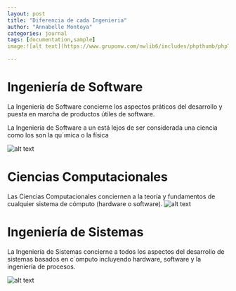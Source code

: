 ```yaml
---
layout: post
title: "Diferencia de cada Ingenieria"
author: "Annabelle Montoya"
categories: journal
tags: [documentation,sample]
image:![alt text](https://www.gruponw.com/nwlib6/includes/phpthumb/phpThumb.php?src=/imagenes/programm.png&w=700&f=png.jpg)

---
```


# Ingeniería de Software

La Ingeniería de Software concierne los aspectos práticos del
desarrollo y puesta en marcha de productos útiles de software.

La Ingeniería de Software a un está lejos de ser considerada una
ciencia como los son la qu´ımica o la física

![alt text](aragestock/garagestock1606/garagestock160604615/58194257-ingenier%C3%ADa-de-software-carta-con-palabras-clave-y-los-iconos-dise%C3%B1o-plana.jpg)

# Ciencias Computacionales

Las Ciencias Computacionales conciernen a la teoría y fundamentos
de cualquier sistema de cómputo (hardware o software).
![alt text](https://www.ecured.cu/images/4/41/Ciencias_de_la_computacion.jpg)

# Ingeniería de Sistemas
La Ingeniería de Sistemas concierne a todos los aspectos del desarrollo
de sistemas basados en c´omputo incluyendo hardware, software y la
ingeniería de procesos.

![alt text](https://proicecdn.azureedge.net/shared/content/imagenes/Usuarios/ImagenesCKEditor/65046c8b-fe70-4651-93a6-803da8ebb6b8/c162b112-17e7-4842-a734-4fbf32a8e251.jpg)



 
